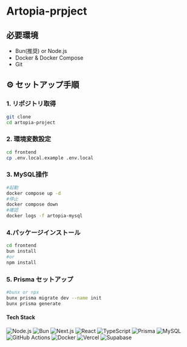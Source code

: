 # Artopia-prpject

## 必要環境

- Bun(推奨) or Node.js
- Docker & Docker Compose
- Git

## ⚙️ セットアップ手順

### 1. リポジトリ取得

```bash
git clone
cd artopia-project
```

### 2. 環境変数設定

```bash
cd frontend
cp .env.local.example .env.local
```

### 3. MySQL操作

```bash
#起動
docker compose up -d
#停止
docker compose down
#確認
docker logs -f artopia-mysql
```

### 4.パッケージインストール

```bash
cd frontend
bun install
#or
npm install
```

### 5. Prisma セットアップ

```bash
#bunx or npx
bunx prisma migrate dev --name init
bunx prisma generate
```
#### Tech Stack
![Node.js](https://img.shields.io/badge/Node.js-339933?logo=node.js&logoColor=white)
![Bun](https://img.shields.io/badge/Bun-000000?logo=bun&logoColor=white)
![Next.js](https://img.shields.io/badge/Next.js-000000?logo=next.js&logoColor=white)
![React](https://img.shields.io/badge/React-61DAFB?logo=react&logoColor=black)
![TypeScript](https://img.shields.io/badge/TypeScript-3178C6?logo=typescript&logoColor=white)
![Prisma](https://img.shields.io/badge/Prisma-2D3748?logo=prisma&logoColor=white)
![MySQL](https://img.shields.io/badge/MySQL-4479A1?logo=mysql&logoColor=white)
![GitHub Actions](https://img.shields.io/badge/GitHub%20Actions-2088FF?logo=github-actions&logoColor=white)
![Docker](https://img.shields.io/badge/Docker-2496ED?logo=docker&logoColor=white)
![Vercel](https://img.shields.io/badge/Vercel-000000?logo=vercel&logoColor=white)
![Supabase](https://img.shields.io/badge/Supabase-3ECF8E?logo=supabase&logoColor=white)
